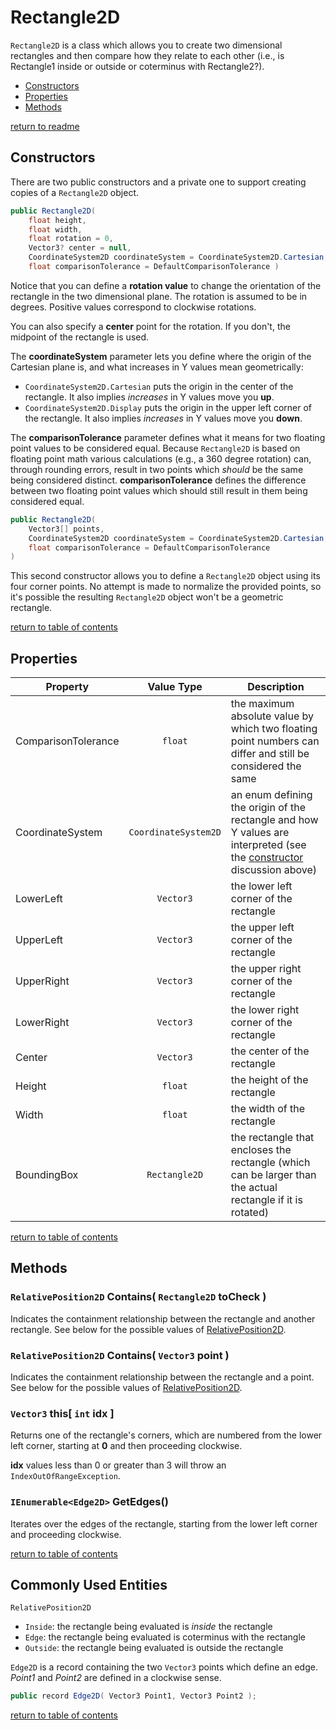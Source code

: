 # Rectangle2D

`Rectangle2D` is a class which allows you to create two dimensional rectangles and then compare how they relate to each other (i.e., is Rectangle1 inside or outside or coterminus with Rectangle2?).

- [Constructors](#constructors)
- [Properties](#properties)
- [Methods](#methods)

[return to readme](../readme.md)

## Constructors

There are two public constructors and a private one to support creating copies of a `Rectangle2D` object.

```csharp
public Rectangle2D(
    float height,
    float width,
    float rotation = 0,
    Vector3? center = null,
    CoordinateSystem2D coordinateSystem = CoordinateSystem2D.Cartesian,
    float comparisonTolerance = DefaultComparisonTolerance )
```

Notice that you can define a **rotation value** to change the orientation of the rectangle in the two dimensional plane. The rotation is assumed to be in degrees. Positive values correspond to clockwise rotations.

You can also specify a **center** point for the rotation. If you don't, the midpoint of the rectangle is used.

The **coordinateSystem** parameter lets you define where the origin of the Cartesian plane is, and what increases in Y values mean geometrically:

- `CoordinateSystem2D.Cartesian` puts the origin in the center of the rectangle. It also implies *increases* in Y values move you **up**.
- `CoordinateSystem2D.Display` puts the origin in the upper left corner of the rectangle. It also implies *increases* in Y values move you **down**.

The **comparisonTolerance** parameter defines what it means for two floating point values to be considered equal. Because `Rectangle2D` is based on floating point math various calculations (e.g., a 360 degree rotation) can, through rounding errors, result in two points which *should* be the same being considered distinct. **comparisonTolerance** defines the difference between two floating point values which should still result in them being considered equal.

```csharp
public Rectangle2D(
    Vector3[] points,
    CoordinateSystem2D coordinateSystem = CoordinateSystem2D.Cartesian,
    float comparisonTolerance = DefaultComparisonTolerance
)
```

This second constructor allows you to define a `Rectangle2D` object using its four corner points. No attempt is made to normalize the provided points, so it's possible the resulting `Rectangle2D` object won't be a geometric rectangle.

[return to table of contents](#rectangle2d)

## Properties

|Property|Value Type|Description|
|--------|:--------:|-----------|
|ComparisonTolerance|`float`|the maximum absolute value by which two floating point numbers can differ and still be considered the same|
|CoordinateSystem|`CoordinateSystem2D`|an enum defining the origin of the rectangle and how Y values are interpreted (see the [constructor](#constructors) discussion above)|
|LowerLeft|`Vector3`|the lower left corner of the rectangle|
|UpperLeft|`Vector3`|the upper left corner of the rectangle|
|UpperRight|`Vector3`|the upper right corner of the rectangle|
|LowerRight|`Vector3`|the lower right corner of the rectangle|
|Center|`Vector3`|the center of the rectangle|
|Height|`float`|the height of the rectangle|
|Width|`float`|the width of the rectangle|
|BoundingBox|`Rectangle2D`|the rectangle that encloses the rectangle (which can be larger than the actual rectangle if it is rotated)|

[return to table of contents](#rectangle2d)

## Methods

### `RelativePosition2D` Contains( `Rectangle2D` toCheck )

Indicates the containment relationship between the rectangle and another rectangle. See below for the possible values of [RelativePosition2D](#commonly-used-entities).

### `RelativePosition2D` Contains( `Vector3` point )

Indicates the containment relationship between the rectangle and a point. See below for the possible values of [RelativePosition2D](#commonly-used-entities).

### `Vector3` this[ `int` idx ]

Returns one of the rectangle's corners, which are numbered from the lower left corner, starting at **0** and then proceeding clockwise.

**idx** values less than 0 or greater than 3 will throw an `IndexOutOfRangeException`.

### `IEnumerable<Edge2D>` GetEdges()

Iterates over the edges of the rectangle, starting from the lower left corner and proceeding clockwise.

[return to table of contents](#rectangle2d)

## Commonly Used Entities

`RelativePosition2D`

- `Inside`: the rectangle being evaluated is *inside* the rectangle
- `Edge`: the rectangle being evaluated is coterminus with the rectangle
- `Outside`: the rectangle being evaluated is outside the rectangle

`Edge2D` is a record containing the two `Vector3` points which define an edge. *Point1* and *Point2* are defined in a clockwise sense.

```csharp
public record Edge2D( Vector3 Point1, Vector3 Point2 );
```

[return to table of contents](#rectangle2d)
